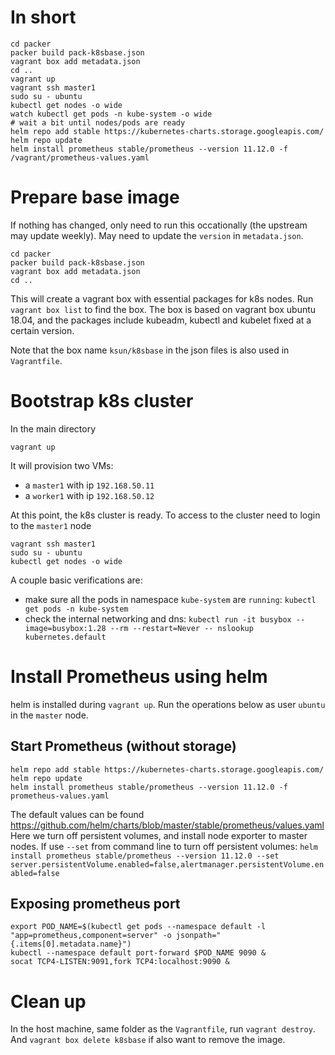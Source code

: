 # In short
```
cd packer
packer build pack-k8sbase.json
vagrant box add metadata.json
cd ..
vagrant up
vagrant ssh master1
sudo su - ubuntu
kubectl get nodes -o wide
watch kubectl get pods -n kube-system -o wide
# wait a bit until nodes/pods are ready
helm repo add stable https://kubernetes-charts.storage.googleapis.com/
helm repo update
helm install prometheus stable/prometheus --version 11.12.0 -f /vagrant/prometheus-values.yaml
```

# Prepare base image
If nothing has changed, only need to run this occationally (the upstream
may update weekly). May need to update the `version` in `metadata.json`.
```
cd packer
packer build pack-k8sbase.json
vagrant box add metadata.json
cd ..
```
This will create a vagrant box with essential packages for k8s nodes.
Run `vagrant box list` to find the box.
The box is based on vagrant box ubuntu 18.04, and the packages include kubeadm, kubectl
and kubelet fixed at a certain version.

Note that the box name `ksun/k8sbase` in the json files is also used in `Vagrantfile`.


# Bootstrap k8s cluster
In the main directory
```
vagrant up
```
It will provision two VMs:
- a `master1` with ip `192.168.50.11`
- a `worker1` with ip `192.168.50.12`

At this point, the k8s cluster is ready. To access to the cluster need to login
to the `master1` node
```
vagrant ssh master1
sudo su - ubuntu
kubectl get nodes -o wide
```

A couple basic verifications are:
* make sure all the pods in namespace `kube-system` are `running`:
  `kubectl get pods -n kube-system`
* check the internal networking and dns: 
  `kubectl run -it busybox --image=busybox:1.28 --rm --restart=Never -- nslookup kubernetes.default`


# Install Prometheus using helm
helm is installed during `vagrant up`. 
Run the operations below as user `ubuntu` in the `master` node.

## Start Prometheus (without storage)
```
helm repo add stable https://kubernetes-charts.storage.googleapis.com/
helm repo update
helm install prometheus stable/prometheus --version 11.12.0 -f prometheus-values.yaml
```
The default values can be found https://github.com/helm/charts/blob/master/stable/prometheus/values.yaml
Here we turn off persistent volumes, and install node exporter to master nodes.
If use `--set` from command line to turn off persistent volumes: 
`helm install prometheus stable/prometheus --version 11.12.0 --set server.persistentVolume.enabled=false,alertmanager.persistentVolume.enabled=false`

## Exposing prometheus port
```
export POD_NAME=$(kubectl get pods --namespace default -l "app=prometheus,component=server" -o jsonpath="{.items[0].metadata.name}")
kubectl --namespace default port-forward $POD_NAME 9090 &
socat TCP4-LISTEN:9091,fork TCP4:localhost:9090 &
```

# Clean up
In the host machine, same folder as the `Vagrantfile`, run `vagrant destroy`.
And `vagrant box delete k8sbase` if also want to remove the image.
